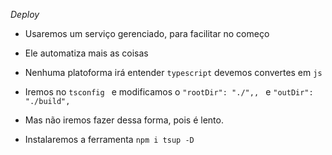 _Deploy_

- Usaremos um serviço gerenciado, para facilitar no começo
- Ele automatiza mais as coisas

- Nenhuma platoforma irá entender `typescript` devemos convertes em `js`
- Iremos no `tsconfig ` e modificamos o `"rootDir": "./",, ` e `"outDir": "./build",`

- Mas não iremos fazer dessa forma, pois é lento.

- Instalaremos a ferramenta `npm i tsup -D`
